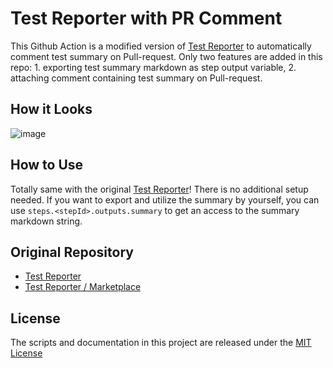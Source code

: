 # Test Reporter with PR Comment

This Github Action is a modified version of [Test Reporter](https://github.com/dorny/test-reporter) to automatically comment test summary on Pull-request. Only two features are added in this repo: 1. exporting test summary markdown as step output variable, 2. attaching comment containing test summary on Pull-request. 

## How it Looks
![image](https://user-images.githubusercontent.com/13706388/203845403-94db986c-7542-4fad-becf-7d0da26ee79d.png)

## How to Use
Totally same with the original [Test Reporter](https://github.com/dorny/test-reporter)! There is no additional setup needed. 
If you want to export and utilize the summary by yourself, you can use `steps.<stepId>.outputs.summary` to get an access to the summary markdown string. 

## Original Repository
- [Test Reporter](https://github.com/dorny/test-reporter)
- [Test Reporter / Marketplace](https://github.com/marketplace/actions/test-reporter)

## License
The scripts and documentation in this project are released under the [MIT License](https://github.com/dorny/test-reporter/blob/main/LICENSE)
